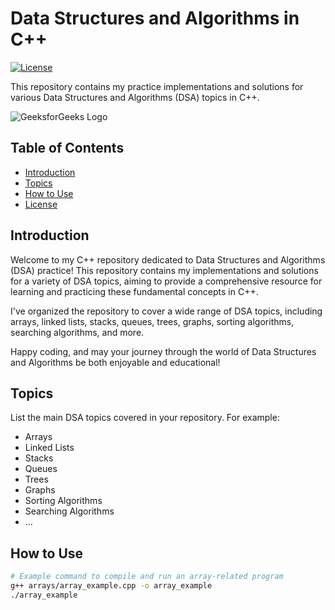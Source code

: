 # Data Structures and Algorithms in C++

[![License](https://img.shields.io/badge/license-MIT-blue.svg)](LICENSE)

This repository contains my practice implementations and solutions for various Data Structures and Algorithms (DSA) topics in C++.

![GeeksforGeeks Logo](https://github.com/ananya-8029/Cpp/blob/master/gfg.jpg)

## Table of Contents

- [Introduction](#introduction)
- [Topics](#topics)
- [How to Use](#how-to-use)
- [License](#license)

## Introduction

Welcome to my C++ repository dedicated to Data Structures and Algorithms (DSA) practice! This repository contains my implementations and solutions for a variety of DSA topics, aiming to provide a comprehensive resource for learning and practicing these fundamental concepts in C++.

I've organized the repository to cover a wide range of DSA topics, including arrays, linked lists, stacks, queues, trees, graphs, sorting algorithms, searching algorithms, and more.

Happy coding, and may your journey through the world of Data Structures and Algorithms be both enjoyable and educational!


## Topics

List the main DSA topics covered in your repository. For example:
- Arrays
- Linked Lists
- Stacks
- Queues
- Trees
- Graphs
- Sorting Algorithms
- Searching Algorithms
- ...


## How to Use

```bash
# Example command to compile and run an array-related program
g++ arrays/array_example.cpp -o array_example
./array_example
